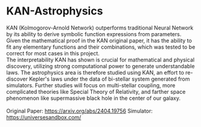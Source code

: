# KAN-Astrophysics
KAN (Kolmogorov-Arnold Network) outperforms traditional Neural Network by its ability to derive symbolic function expressions from parameters. Given the mathematical proof in the KAN original paper, it has the ability to fit any elementary functions and their combinations, which was tested to be correct for most cases in this project.\
The interpretability KAN has shown is crucial for mathematical and physical discovery, utilizing strong computational power to generate understandable laws. The astrophysics area is therefore studied using KAN, an effort to re-discover Kepler's laws under the data of bi-stellar system generated from simulators. Further studies will focus on multi-stellar coupling, more complicated theories like Special Theory of Relativity, and farther space phenomenon like supermassive black hole in the center of our galaxy.\
\
Original Paper: https://arxiv.org/abs/2404.19756
Simulator: https://universesandbox.com/


